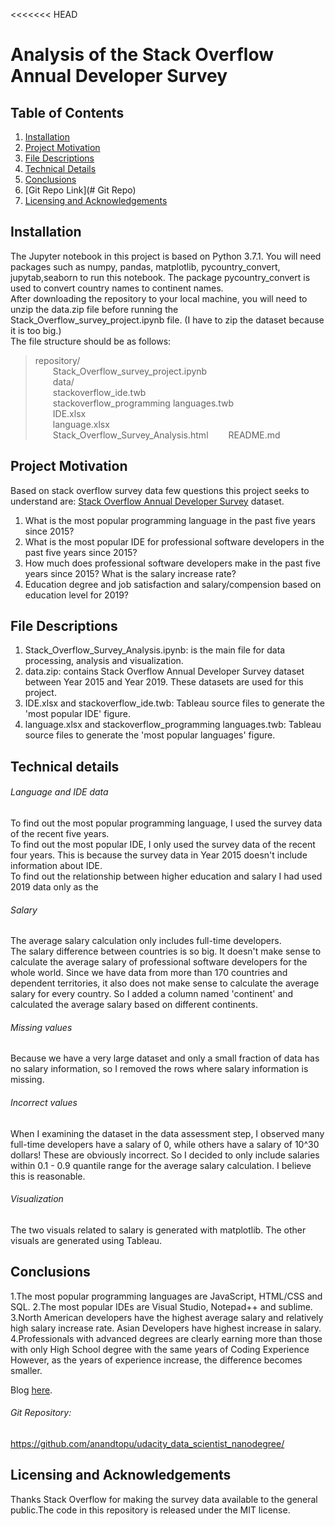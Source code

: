 <<<<<<< HEAD
# Analysis of the Stack Overflow Annual Developer Survey

## Table of Contents

1. [Installation](#installation)
2. [Project Motivation](#motivation)
3. [File Descriptions](#file)
4. [Technical Details](#technical)
5. [Conclusions](#conclusions)
6. [Git Repo Link](# Git Repo)
7. [Licensing and Acknowledgements](#licensing)
## Installation <a name="installation"></a>
The Jupyter notebook in this project is based on Python 3.7.1. You will need packages such as numpy, pandas, matplotlib, pycountry_convert, jupytab,seaborn to run this notebook. The package pycountry_convert is used to convert country names to continent names.<br>
After downloading the repository to your local machine, you will need to unzip the data.zip file before running the Stack_Overflow_survey_project.ipynb file. (I have to zip the dataset because it is too big.)
<br>
The file structure should be as follows:
> repository/  
&emsp;&emsp;Stack_Overflow_survey_project.ipynb  
&emsp;&emsp;data/  
&emsp;&emsp;stackoverflow_ide.twb  
&emsp;&emsp;stackoverflow_programming languages.twb  
&emsp;&emsp;IDE.xlsx  
&emsp;&emsp;language.xlsx  
&emsp;&emsp;Stack_Overflow_Survey_Analysis.html
&emsp;&emsp;README.md

## Project Motivation <a name="motivation"></a>
Based on stack overflow survey data few questions this project seeks to understand are:
 [Stack Overflow Annual Developer Survey](https://insights.stackoverflow.com/survey) dataset.
1. What is the most popular programming language in the past five years since 2015?
2. What is the most popular IDE for professional software developers in the past five years since 2015?  
3. How much does professional software developers make in the past five years since 2015? What is the salary increase rate?
4. Education degree and job satisfaction and salary/compension based on education level for 2019?

## File Descriptions <a name="file"></a>
1. Stack_Overflow_Survey_Analysis.ipynb: is the main file for data processing, analysis and visualization.
2. data.zip: contains Stack Overflow Annual Developer Survey dataset between Year 2015 and Year 2019. These datasets are used for this project. 
3. IDE.xlsx and stackoverflow_ide.twb: Tableau source files to generate the 'most popular IDE' figure.
4. language.xlsx and stackoverflow_programming languages.twb: Tableau source files to generate the 'most popular languages' figure.

## Technical details <a name="technical"></a>
###### Language and IDE data
To find out the most popular programming language, I used the survey data of the recent five years.</br>
To find out the most popular IDE, I only used the survey data of the recent four years. This is because the survey data in Year 2015 doesn't include information about IDE.</br>
To find out the relationship between higher education and salary I had used 2019 data only as the 
###### Salary 
The average salary calculation only includes full-time developers.</br>
The salary difference between countries is so big. It doesn't make sense to calculate the average salary of professional software developers for the whole world. Since we have data from more than 170 countries and dependent territories, it also does not make sense to calculate the average salary for every country. So I added a column named 'continent' and calculated the average salary based on different continents.</br>
###### Missing values
Because we have a very large dataset and only a small fraction of data has no salary information, so I removed the rows where salary information is missing.</br>
###### Incorrect values
When I examining the dataset in the data assessment step, I observed many full-time developers have a salary of 0, while others have a salary of 10^30 dollars! These are obviously incorrect. So I decided to only include salaries within 0.1 - 0.9 quantile range for the average salary calculation. I believe this is reasonable.</br>
###### Visualization
The two visuals related to salary is generated with matplotlib. The other visuals are generated using Tableau.

## Conclusions <a name="conclusions"></a>
1.The most popular programming languages are JavaScript, HTML/CSS and SQL.
2.The most popular IDEs are Visual Studio, Notepad++ and sublime.
3.North American developers have the highest average salary and relatively high salary increase rate. Asian Developers have highest increase in salary.
4.Professionals with advanced degrees are clearly earning more than those with only High School degree with the same years of Coding Experience However, as the years of experience increase, the difference becomes smaller. 

Blog [here](https://medium.com/@anand.goud.2020/stack-overflow-survey-analysis-db1c40602919).

###### Git Repository:
https://github.com/anandtopu/udacity_data_scientist_nanodegree/

## Licensing and Acknowledgements <a name="Licensing"></a>
Thanks Stack Overflow for making the survey data
available to the general public.The code in this repository is released under the MIT license. 
